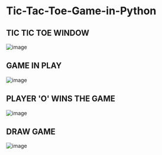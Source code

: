 # Tic-Tac-Toe-Game-in-Python


## TIC TIC TOE WINDOW

![image](https://user-images.githubusercontent.com/111111449/206849543-f669dc54-a614-4b10-9f4e-0f554de083d0.png)

## GAME IN PLAY

![image](https://user-images.githubusercontent.com/111111449/206849600-a9091e84-35d2-44ec-af48-fe05c29ad6e7.png)

## PLAYER 'O' WINS THE GAME

![image](https://user-images.githubusercontent.com/111111449/206849665-0c1643d5-2039-49b5-a463-5a341ff17afe.png)

## DRAW GAME

![image](https://user-images.githubusercontent.com/111111449/206849721-c3581af0-6a74-49b8-9664-c62559da1ab8.png)
